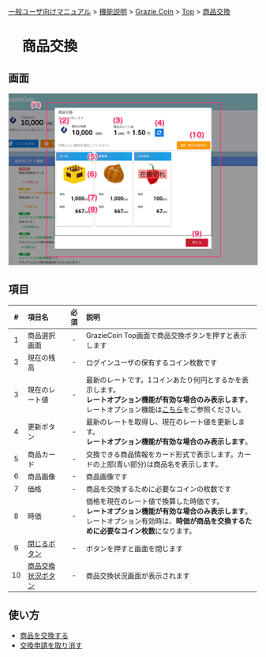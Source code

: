 [一般ユーザ向けマニュアル](/一般機能/) > [機能説明](/一般機能/#_2) > [Grazie Coin](/一般機能/#grazie-coin) > [Top](coin01.md) > [商品交換](#)
# 　商品交換
## 画面

<a href="../../../images/coin/3-1.png" data-lightbox="スクリーンショット" data-title="スクリーンショット">
    <img src="../../../images/coin/3-1.png" style="border: solid 1px #ccc; width: 800px;" />
</a>

## 項目

|   #   | 項目名         | 必須  | 説明                                                                                                                                                                                                               |
| :---: | :------------- | :---: | :----------------------------------------------------------------------------------------------------------------------------------------------------------------------------------------------------------------- |
|   1   | 商品選択画面   |   -   | GrazieCoin Top画面で商品交換ボタンを押すと表示します                                                                                                                                                               |
|   3   | 現在の残高     |   -   | ログインユーザの保有するコイン枚数です                                                                                                                                                                             |
|   3   | 現在のレート値 |   -   | 最新のレートです。1コインあたり何円とするかを表示します。<br>**レートオプション機能が有効な場合のみ表示します**。<br>レートオプション機能は[こちら](../../管理者機能/オプション機能/option01.md)をご参照ください。 |
|   4   | 更新ボタン     |   -   | 最新のレートを取得し、現在のレート値を更新します。<br>**レートオプション機能が有効な場合のみ表示します**。                                                                                                         |
|   5   | 商品カード     |   -   | 交換できる商品情報をカード形式で表示します。カードの上部(青い部分)は商品名を表示します。                                                                                                                           |
|   6   | 商品画像       |   -   | 商品画像です                                                                                                                                                                                                       |
|   7   | 価格           |   -   | 商品を交換するために必要なコインの枚数です                                                                                                                                                                         |
|   8   | 時価           |   -   | 価格を現在のレート値で換算した時価です。<br>**レートオプション機能が有効な場合のみ表示します**。<br>レートオプション有効時は、**時価が商品を交換するために必要なコイン枚数**になります。                           |
|   9   | [閉じるボタン](../GrazieCoin/coin01.md)   |   -   | ボタンを押すと画面を閉じます                                                                                                                                                                                       |
|   10   | [商品交換状況ボタン](./coin04.md)     |   -   | 商品交換状況画面が表示されます  



## 使い方

- [商品を交換する](../../howto/howto02.md)
- [交換申請を取り消す](./coin04.md)






